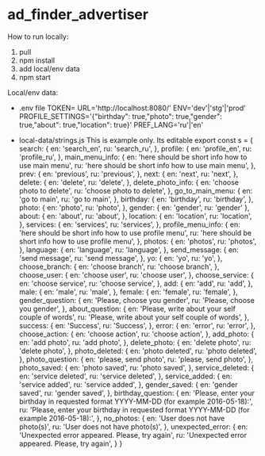 # ad_finder_advertiser

How to run locally:
1. pull
2. npm install
3. add local/env data
4. npm start

Local/env data:

- .env file
TOKEN=<TELEGRAM BOT TOKEN>
URL='http://localhost:8080/' <OR OTHER URL> 
ENV='dev'|'stg'|'prod'
PROFILE_SETTINGS='{"birthday": true,"photo": true,"gender": true,"about": true,"location": true}'
PREF_LANG='ru'|'en'

- local-data/strings.js
This is example only. Its editable
export const s = {
  search: {
    en: 'search_en',
    ru: 'search_ru',
  },
  profile: {
    en: 'profile_en',
    ru: 'profile_ru',
  },
  main_menu_info: {
    en: 'here should be short info how to use main menu',
    ru: 'here should be short info how to use main menu',
  },
  prev: {
    en: 'previous',
    ru: 'previous',
  },
  next: {
    en: 'next',
    ru: 'next',
  },
  delete: {
    en: 'delete',
    ru: 'delete',
  },
  delete_photo_info: {
    en: 'choose photo to delete',
    ru: 'choose photo to delete',
  },
  go_to_main_menu: {
    en: 'go to main',
    ru: 'go to main',
  },
  birthday: {
    en: 'birthday',
    ru: 'birthday',
  },
  photo: {
    en: 'photo',
    ru: 'photo',
  },
  gender: {
    en: 'gender',
    ru: 'gender'
  },
  about: {
    en: 'about',
    ru: 'about',
  },
  location: {
    en: 'location',
    ru: 'location',
  },
  services: {
    en: 'services',
    ru: 'services',
  },
  profile_menu_info: {
    en: 'here should be short info how to use profile menu',
    ru: 'here should be short info how to use profile menu',
  },
  photos: {
    en: 'photos',
    ru: 'photos',
  },
  language: {
    en: 'language',
    ru: 'language',
  },
  send_message: {
    en: 'send message',
    ru: 'send message',
  },
  yo: {
    en: 'yo',
    ru: 'yo',
  },
  choose_branch: {
    en: 'choose branch',
    ru: 'choose branch',
  },
  choose_user: {
    en: 'choose user',
    ru: 'choose user',
  },
  choose_service: {
    en: 'choose service',
    ru: 'choose service',
  },
  add: {
    en: 'add',
    ru: 'add',
  },
  male: {
    en: 'male',
    ru: 'male',
  },
  female: {
    en: 'female',
    ru: 'female',
  },
  gender_question: {
    en: 'Please, choose you gender',
    ru: 'Please, choose you gender',
  },
  about_question: {
    en: 'Please, write about your self couple of words',
    ru: 'Please, write about your self couple of words',
  },
  success: {
    en: 'Success',
    ru: 'Success',
  },
  error: {
    en: 'error',
    ru: 'error',
  },
  choose_action: {
    en: 'choose action',
    ru: 'choose action',
  },
  add_photo: {
    en: 'add photo',
    ru: 'add photo',
  },
  delete_photo: {
    en: 'delete photo',
    ru: 'delete photo',
  },
  photo_deleted: {
    en: 'photo deleted',
    ru: 'photo deleted',
  },
  photo_question: {
    en: 'please, send photo',
    ru: 'please, send photo',
  },
  photo_saved: {
    en: 'photo saved',
    ru: 'photo saved',
  },
  service_deleted: {
    en: 'service deleted',
    ru: 'service deleted',
  },
  service_added: {
    en: 'service added',
    ru: 'service added',
  },
  gender_saved: {
    en: 'gender saved',
    ru: 'gender saved',
  },
  birthday_question: {
    en: 'Please, enter your birthday in requested format YYYY-MM-DD (for example 2016-05-18):',
    ru: 'Please, enter your birthday in requested format YYYY-MM-DD (for example 2016-05-18):',
  },
  no_photos: {
    en: 'User does not have photo(s)',
    ru: 'User does not have photo(s)',
  },
  unexpected_error: {
    en: 'Unexpected error appeared. Please, try again',
    ru: 'Unexpected error appeared. Please, try again',
  }
}
